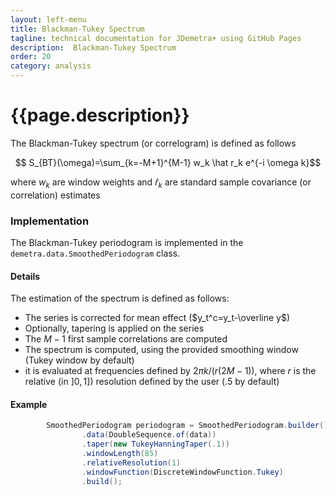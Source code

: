 ```yaml
---
layout: left-menu
title: Blackman-Tukey Spectrum
tagline: technical documentation for JDemetra+ using GitHub Pages
description:  Blackman-Tukey Spectrum
order: 20
category: analysis
---
```

# {{page.description}}

The Blackman-Tukey spectrum (or correlogram) is defined as follows

$$ S_{BT}(\omega)=\sum_{k=-M+1}^{M-1} w_k \hat r_k e^{-i \omega k}$$

where $w_k$  are window weights and $\hat r_k$ are standard sample covariance (or correlation) estimates

### Implementation

The Blackman-Tukey periodogram is implemented in the `demetra.data.SmoothedPeriodogram` class.

#### Details 

The estimation of the spectrum is defined as follows:

- The series is corrected for mean effect ($y_t^c=y_t-\overline y$)
- Optionally, tapering is applied on the series
- The $M-1$ first sample correlations are computed
- The spectrum is computed, using the provided smoothing window (Tukey window by default)
- it is evaluated at frequencies defined by $2 \pi k / \left(r\left(2M-1\right)\right)$, where $r$ is the relative (in $]0,1]$) resolution defined by the user (.5 by default)

#### Example

````Java
        SmoothedPeriodogram periodogram = SmoothedPeriodogram.builder()
                .data(DoubleSequence.of(data))
                .taper(new TukeyHanningTaper(.1))
                .windowLength(85)
                .relativeResolution(1)
                .windowFunction(DiscreteWindowFunction.Tukey)
                .build();

````